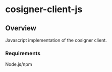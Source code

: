 # cosigner-client-js

## Overview

Javascript implementation of the cosigner client.

### Requirements

Node.js/npm
